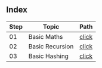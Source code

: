 ## Index

Step | Topic | Path
---|---|---
01 | Basic Maths| [click](./BasicMaths/README.md) 
02 | Basic Recursion | [click](./BasicRecursion/README.md)
03 | Basic Hashing | [click](./BasicHashing/README.md)
